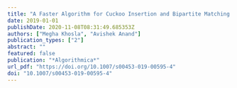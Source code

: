 ```yaml
---
title: "A Faster Algorithm for Cuckoo Insertion and Bipartite Matching in Large Graphs"
date: 2019-01-01
publishDate: 2020-11-08T08:31:49.685353Z
authors: ["Megha Khosla", "Avishek Anand"]
publication_types: ["2"]
abstract: ""
featured: false
publication: "*Algorithmica*"
url_pdf: "https://doi.org/10.1007/s00453-019-00595-4"
doi: "10.1007/s00453-019-00595-4"
---
```


